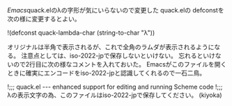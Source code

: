 *Emacs*quack.elのλの字形が気にいらないので変更した
quack.elの defconstを次の様に変更するとよい。

!(defconst quack-lambda-char (string-to-char "λ"))

オリジナルは半角で表示されるが、これで全角のラムダが表示されるようになる。
注意点としては、iso-2022-jpで保存しないといけない。
忘れるといけないので2行目に次の様なコメントを入れておいた。
Emacsがこのファイルを開くときに確実にエンコードをiso-2022-jpと認識してくれるので一石二鳥。

!;;; quack.el --- enhanced support for editing and running Scheme code
!;;; λの表示文字の為、このファイルはiso-2022-jpで保存してください。 (kiyoka)

